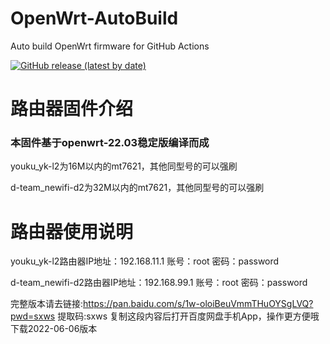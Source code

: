 # OpenWrt-AutoBuild
Auto build OpenWrt firmware for GitHub Actions

[![GitHub release (latest by date)](https://img.shields.io/github/v/release/cnbbx/OpenWrt-AutoBuild?style=for-the-badge&label=Download)](https://github.com/cnbbx/OpenWrt-AutoBuild/releases/latest)

# 路由器固件介绍
### 本固件基于openwrt-22.03稳定版编译而成
youku_yk-l2为16M以内的mt7621，其他同型号的可以强刷

d-team_newifi-d2为32M以内的mt7621，其他同型号的可以强刷

# 路由器使用说明
youku_yk-l2路由器IP地址：192.168.11.1 账号：root   密码：password

d-team_newifi-d2路由器IP地址：192.168.99.1 账号：root   密码：password

完整版本请去链接:https://pan.baidu.com/s/1w-oloiBeuVmmTHuOYSgLVQ?pwd=sxws 提取码:sxws 复制这段内容后打开百度网盘手机App，操作更方便哦  下载2022-06-06版本
